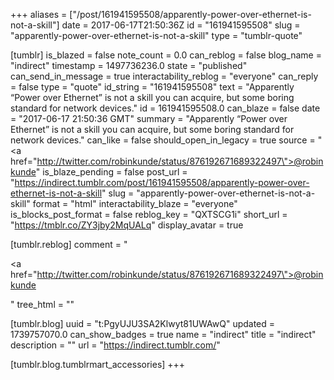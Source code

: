 +++
aliases = ["/post/161941595508/apparently-power-over-ethernet-is-not-a-skill"]
date = 2017-06-17T21:50:36Z
id = "161941595508"
slug = "apparently-power-over-ethernet-is-not-a-skill"
type = "tumblr-quote"

[tumblr]
is_blazed = false
note_count = 0.0
can_reblog = false
blog_name = "indirect"
timestamp = 1497736236.0
state = "published"
can_send_in_message = true
interactability_reblog = "everyone"
can_reply = false
type = "quote"
id_string = "161941595508"
text = "Apparently “Power over Ethernet” is not a skill you can acquire, but some boring standard for network devices."
id = 161941595508.0
can_blaze = false
date = "2017-06-17 21:50:36 GMT"
summary = "Apparently “Power over Ethernet” is not a skill you can acquire, but some boring standard for network devices."
can_like = false
should_open_in_legacy = true
source = "<a href=\"http://twitter.com/robinkunde/status/876192671689322497\">@robinkunde</a>"
is_blaze_pending = false
post_url = "https://indirect.tumblr.com/post/161941595508/apparently-power-over-ethernet-is-not-a-skill"
slug = "apparently-power-over-ethernet-is-not-a-skill"
format = "html"
interactability_blaze = "everyone"
is_blocks_post_format = false
reblog_key = "QXTSCG1i"
short_url = "https://tmblr.co/ZY3jby2MqUALq"
display_avatar = true

[tumblr.reblog]
comment = "<p><a href=\"http://twitter.com/robinkunde/status/876192671689322497\">@robinkunde</a></p>"
tree_html = ""

[tumblr.blog]
uuid = "t:PgyUJU3SA2Klwyt81UWAwQ"
updated = 1739757070.0
can_show_badges = true
name = "indirect"
title = "indirect"
description = ""
url = "https://indirect.tumblr.com/"

[tumblr.blog.tumblrmart_accessories]
+++
